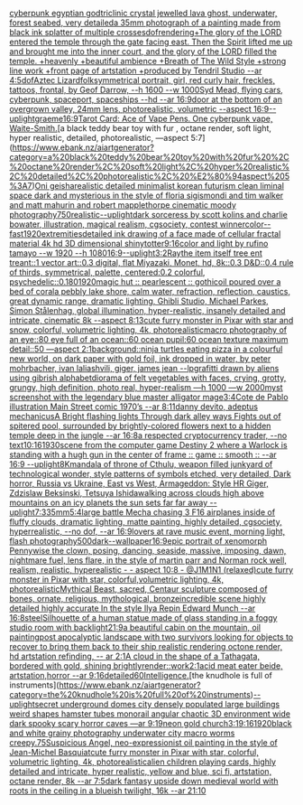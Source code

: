 [cyberpunk egyptian god](https://www.ebank.nz/aiartgenerator?category=cyberpunk%20egyptian%20god)[triclinic crystal jewelled lava ghost, underwater, forest seabed, very detailed](https://www.ebank.nz/aiartgenerator?category=triclinic%20crystal%20jewelled%20lava%20ghost%2C%20underwater%2C%20forest%20seabed%2C%20very%20detailed)[a 35mm photograph of a painting made from black ink splatter of multiple crosses](https://www.ebank.nz/aiartgenerator?category=a%2035mm%20photograph%20of%20a%20painting%20made%20from%20black%20ink%20splatter%20of%20multiple%20crosses)[dof](https://www.ebank.nz/aiartgenerator?category=dof)[rendering](https://www.ebank.nz/aiartgenerator?category=rendering)[+The glory of the LORD entered the temple through the gate facing east. Then the Spirit lifted me up and brought me into the inner court, and the glory of the LORD filled the temple. +heavenly +beautiful ambience +Breath of The Wild Style +strong line work +front page of artstation +produced by Tendril Studio --ar 4:5](https://www.ebank.nz/aiartgenerator?category=%2BThe%20glory%20of%20the%20LORD%20entered%20the%20temple%20through%20the%20gate%20facing%20east.%20Then%20the%20Spirit%20lifted%20me%20up%20and%20brought%20me%20into%20the%20inner%20court%2C%20and%20the%20glory%20of%20the%20LORD%20filled%20the%20temple.%20%2Bheavenly%20%2Bbeautiful%20ambience%20%2BBreath%20of%20The%20Wild%20Style%20%2Bstrong%20line%20work%20%2Bfront%20page%20of%20artstation%20%2Bproduced%20by%20Tendril%20Studio%20--ar%204%3A5)[dof](https://www.ebank.nz/aiartgenerator?category=dof)[Aztec Lizardfolk](https://www.ebank.nz/aiartgenerator?category=Aztec%20Lizardfolk)[symmetrical portrait, girl, red curly hair, freckles, tattoos, frontal, by Geof Darrow, --h 1600 --w 1000](https://www.ebank.nz/aiartgenerator?category=symmetrical%20portrait%2C%20girl%2C%20red%20curly%20hair%2C%20freckles%2C%20tattoos%2C%20frontal%2C%20by%20Geof%20Darrow%2C%20--h%201600%20--w%201000)[Syd Mead, flying cars, cyberpunk, spaceport, spaceships --hd --ar 16:9](https://www.ebank.nz/aiartgenerator?category=Syd%20Mead%2C%20flying%20cars%2C%20cyberpunk%2C%20spaceport%2C%20spaceships%20--hd%20--ar%2016%3A9)[door at the bottom of an overgrown valley, 24mm lens, photorealistic, volumetric --aspect 16:9](https://www.ebank.nz/aiartgenerator?category=door%20at%20the%20bottom%20of%20an%20overgrown%20valley%2C%2024mm%20lens%2C%20photorealistic%2C%20volumetric%20--aspect%2016%3A9)[--uplight](https://www.ebank.nz/aiartgenerator?category=--uplight)[graeme](https://www.ebank.nz/aiartgenerator?category=graeme)[16:9](https://www.ebank.nz/aiartgenerator?category=16%3A9)[Tarot Card: Ace of Vape Pens. One cyberpunk vape, Waite-Smith.](https://www.ebank.nz/aiartgenerator?category=Tarot%20Card%3A%20Ace%20of%20Vape%20Pens.%20One%20cyberpunk%20vape%2C%20Waite-Smith.)[a black teddy bear toy with fur , octane render, soft light, hyper realistic, detailed, photorealistic, —aspect 5:7](https://www.ebank.nz/aiartgenerator?category=a%20black%20teddy%20bear%20toy%20with%20fur%20%2C%20octane%20render%2C%20soft%20light%2C%20hyper%20realistic%2C%20detailed%2C%20photorealistic%2C%20%E2%80%94aspect%205%3A7)[Oni geisha](https://www.ebank.nz/aiartgenerator?category=Oni%20geisha)[realistic detailed minimalist korean futurism clean liminal space dark and mysterious in the style of floria sigismondi and tim walker and matt mahurin and robert mapplethorpe cinematic moody photography](https://www.ebank.nz/aiartgenerator?category=realistic%20detailed%20minimalist%20korean%20futurism%20clean%20liminal%20space%20dark%20and%20mysterious%20in%20the%20style%20of%20floria%20sigismondi%20and%20tim%20walker%20and%20matt%20mahurin%20and%20robert%20mapplethorpe%20cinematic%20moody%20photography)[750](https://www.ebank.nz/aiartgenerator?category=750)[realistic](https://www.ebank.nz/aiartgenerator?category=realistic)[--uplight](https://www.ebank.nz/aiartgenerator?category=--uplight)[dark sorceress by scott kolins and charlie bowater, illustration, magical realism, cgsociety, contest winner](https://www.ebank.nz/aiartgenerator?category=dark%20sorceress%20by%20scott%20kolins%20and%20charlie%20bowater%2C%20illustration%2C%20magical%20realism%2C%20cgsociety%2C%20contest%20winner)[color](https://www.ebank.nz/aiartgenerator?category=color)[](https://www.ebank.nz/aiartgenerator?category=)[--fast](https://www.ebank.nz/aiartgenerator?category=--fast)[1920](https://www.ebank.nz/aiartgenerator?category=1920)[extremities](https://www.ebank.nz/aiartgenerator?category=extremities)[detailed ink drawing of a face made of cellular fractal material 4k hd 3D dimensional shiny](https://www.ebank.nz/aiartgenerator?category=detailed%20ink%20drawing%20of%20a%20face%20made%20of%20cellular%20fractal%20material%204k%20hd%203D%20dimensional%20shiny)[totter](https://www.ebank.nz/aiartgenerator?category=totter)[9:16](https://www.ebank.nz/aiartgenerator?category=9%3A16)[color and light by rufino tamayo --w 1920 --h 1080](https://www.ebank.nz/aiartgenerator?category=color%20and%20light%20by%20rufino%20tamayo%20--w%201920%20--h%201080)[16:9](https://www.ebank.nz/aiartgenerator?category=16%3A9)[--uplight](https://www.ebank.nz/aiartgenerator?category=--uplight)[3:2](https://www.ebank.nz/aiartgenerator?category=3%3A2)[Ray](https://www.ebank.nz/aiartgenerator?category=Ray)[the item itself tree ent treant::1 vector art::0.3 digital, flat Miyazaki, Monet, hd, 8k::0.3 D&D::0.4 rule of thirds, symmetrical, palette, centered:0.2 colorful, psychedelic::0.1](https://www.ebank.nz/aiartgenerator?category=the%20item%20itself%20tree%20ent%20treant%3A%3A1%20vector%20art%3A%3A0.3%20digital%2C%20flat%20Miyazaki%2C%20Monet%2C%20hd%2C%208k%3A%3A0.3%20D%26D%3A%3A0.4%20rule%20of%20thirds%2C%20symmetrical%2C%20palette%2C%20centered%3A0.2%20colorful%2C%20psychedelic%3A%3A0.1)[80](https://www.ebank.nz/aiartgenerator?category=80)[1920](https://www.ebank.nz/aiartgenerator?category=1920)[magic hut :: pearlescent :: gothic](https://www.ebank.nz/aiartgenerator?category=magic%20hut%20%3A%3A%20pearlescent%20%3A%3A%20gothic)[oil poured over a bed of coral](https://www.ebank.nz/aiartgenerator?category=oil%20poured%20over%20a%20bed%20of%20coral)[a pebbly lake shore, calm water, refraction, reflection, caustics, great dynamic range, dramatic lighting, Ghibli Studio, Michael Parkes, Simon Stålenhag, global illumination, hyper-realistic, insanely detailed and intricate, cinematic 8k --aspect 8:13](https://www.ebank.nz/aiartgenerator?category=a%20pebbly%20lake%20shore%2C%20calm%20water%2C%20refraction%2C%20reflection%2C%20caustics%2C%20great%20dynamic%20range%2C%20dramatic%20lighting%2C%20Ghibli%20Studio%2C%20Michael%20Parkes%2C%20Simon%20St%C3%A5lenhag%2C%20global%20illumination%2C%20hyper-realistic%2C%20insanely%20detailed%20and%20intricate%2C%20cinematic%208k%20--aspect%208%3A13)[cute furry monster in Pixar with star and snow, colorful, volumetric lighting, 4k, photorealistic](https://www.ebank.nz/aiartgenerator?category=cute%20furry%20monster%20in%20Pixar%20with%20star%20and%20snow%2C%20colorful%2C%20volumetric%20lighting%2C%204k%2C%20photorealistic)[macro photography of an eye::80 eye full of an ocean::60 ocean pupil:60 ocean texture maximum detail::50 —aspect 2:1](https://www.ebank.nz/aiartgenerator?category=macro%20photography%20of%20an%20eye%3A%3A80%20eye%20full%20of%20an%20ocean%3A%3A60%20ocean%20pupil%3A60%20ocean%20texture%20maximum%20detail%3A%3A50%20%E2%80%94aspect%202%3A1)[background::](https://www.ebank.nz/aiartgenerator?category=background%3A%3A)[](https://www.ebank.nz/aiartgenerator?category=)[ninja turtles eating pizza in a colourful new world, on dark paper with gold foil, ink dropped in water, by peter mohrbacher, ivan laliashvili, giger, james jean --lp](https://www.ebank.nz/aiartgenerator?category=ninja%20turtles%20eating%20pizza%20in%20a%20colourful%20new%20world%2C%20on%20dark%20paper%20with%20gold%20foil%2C%20ink%20dropped%20in%20water%2C%20by%20peter%20mohrbacher%2C%20ivan%20laliashvili%2C%20giger%2C%20james%20jean%20--lp)[](https://www.ebank.nz/aiartgenerator?category=)[grafitti drawn by aliens using gibrish alphabet](https://www.ebank.nz/aiartgenerator?category=grafitti%20drawn%20by%20aliens%20using%20gibrish%20alphabet)[diorama of felt vegetables with faces, crying, grotty, grungy, high definition, photo real, hyper-realism —h 1000 —w 2000](https://www.ebank.nz/aiartgenerator?category=diorama%20of%20felt%20vegetables%20with%20faces%2C%20crying%2C%20grotty%2C%20grungy%2C%20high%20definition%2C%20photo%20real%2C%20hyper-realism%20%E2%80%94h%201000%20%E2%80%94w%202000)[myst screenshot with the legendary blue master alligator mage](https://www.ebank.nz/aiartgenerator?category=myst%20screenshot%20with%20the%20legendary%20blue%20master%20alligator%20mage)[3:4](https://www.ebank.nz/aiartgenerator?category=3%3A4)[Cote de Pablo illustration Main Street comic 1970’s --ar 8:11](https://www.ebank.nz/aiartgenerator?category=Cote%20de%20Pablo%20illustration%20Main%20Street%20comic%201970%E2%80%99s%20--ar%208%3A11)[danny devito, adeptus mechanicus](https://www.ebank.nz/aiartgenerator?category=danny%20devito%2C%20adeptus%20mechanicus)[A Bright flashing lights Through dark alley ways Fights out of spitered pool, surrounded by brightly-colored flowers next to a hidden temple deep in the jungle --ar 16:8](https://www.ebank.nz/aiartgenerator?category=A%20Bright%20flashing%20lights%20Through%20dark%20alley%20ways%20Fights%20out%20of%20spitered%20pool%2C%20surrounded%20by%20brightly-colored%20flowers%20next%20to%20a%20hidden%20temple%20deep%20in%20the%20jungle%20--ar%2016%3A8)[a respected cryptocurrency trader, --no text](https://www.ebank.nz/aiartgenerator?category=a%20respected%20cryptocurrency%20trader%2C%20--no%20text)[10:16](https://www.ebank.nz/aiartgenerator?category=10%3A16)[1930](https://www.ebank.nz/aiartgenerator?category=1930)[scene from the computer game Destiny 2 where a Warlock is standing with a hugh gun in the center of frame :: game :: smooth :: --ar 16:9 --uplight](https://www.ebank.nz/aiartgenerator?category=scene%20from%20the%20computer%20game%20Destiny%202%20where%20a%20Warlock%20is%20standing%20with%20a%20hugh%20gun%20in%20the%20center%20of%20frame%20%3A%3A%20game%20%3A%3A%20smooth%20%3A%3A%20--ar%2016%3A9%20--uplight)[8K](https://www.ebank.nz/aiartgenerator?category=8K)[mandala of throne of Cthulu, weapon filled junkyard of technological wonder, style patterns of symbols etched, very detailed, Dark horror, Russia vs Ukraine, East vs West, Armageddon: Style HR Giger, Zdzislaw Beksinski, Tetsuya Ishida](https://www.ebank.nz/aiartgenerator?category=mandala%20of%20throne%20of%20Cthulu%2C%20weapon%20filled%20junkyard%20of%20technological%20wonder%2C%20style%20patterns%20of%20symbols%20etched%2C%20very%20detailed%2C%20Dark%20horror%2C%20Russia%20vs%20Ukraine%2C%20East%20vs%20West%2C%20Armageddon%3A%20Style%20HR%20Giger%2C%20Zdzislaw%20Beksinski%2C%20Tetsuya%20Ishida)[walking across clouds high above mountains on an icy planets the sun sets far far away --uplight](https://www.ebank.nz/aiartgenerator?category=walking%20across%20clouds%20high%20above%20mountains%20on%20an%20icy%20planets%20the%20sun%20sets%20far%20far%20away%20--uplight)[7:3](https://www.ebank.nz/aiartgenerator?category=7%3A3)[35mm](https://www.ebank.nz/aiartgenerator?category=35mm)[5:4](https://www.ebank.nz/aiartgenerator?category=5%3A4)[large battle Mecha chasing 3 F16 airplanes inside of fluffy clouds, dramatic lighting, matte painting, highly detailed, cgsociety, hyperrealistic, --no dof, --ar 16:9](https://www.ebank.nz/aiartgenerator?category=large%20battle%20Mecha%20chasing%203%20F16%20airplanes%20inside%20of%20fluffy%20clouds%2C%20dramatic%20lighting%2C%20matte%20painting%2C%20highly%20detailed%2C%20cgsociety%2C%20hyperrealistic%2C%20--no%20dof%2C%20--ar%2016%3A9)[lovers at rave music event, morning light, flash photography](https://www.ebank.nz/aiartgenerator?category=lovers%20at%20rave%20music%20event%2C%20morning%20light%2C%20flash%20photography)[500](https://www.ebank.nz/aiartgenerator?category=500)[dark](https://www.ebank.nz/aiartgenerator?category=dark)[--wallpaper](https://www.ebank.nz/aiartgenerator?category=--wallpaper)[16:9](https://www.ebank.nz/aiartgenerator?category=16%3A9)[epic portrait of xenomorph Pennywise the clown, posing, dancing, seaside, massive, imposing, dawn, nightmare fuel, lens flare, in the style of martin parr and Norman rock well, realism, realistic, hyperealistic - - aspect 10:8 - @J1M1N1 (relaxed)](https://www.ebank.nz/aiartgenerator?category=epic%20portrait%20of%20xenomorph%20Pennywise%20the%20clown%2C%20posing%2C%20dancing%2C%20seaside%2C%20massive%2C%20imposing%2C%20dawn%2C%20nightmare%20fuel%2C%20lens%20flare%2C%20in%20the%20style%20of%20martin%20parr%20and%20Norman%20rock%20well%2C%20realism%2C%20realistic%2C%20hyperealistic%20-%20-%20aspect%2010%3A8%20-%20%40J1M1N1%20%28relaxed%29)[cute furry monster in Pixar with star, colorful,volumetric lighting, 4k, photorealistic](https://www.ebank.nz/aiartgenerator?category=cute%20furry%20monster%20in%20Pixar%20with%20star%2C%20colorful%2Cvolumetric%20lighting%2C%204k%2C%20photorealistic)[Mythical Beast, sacred, Centaur sculpture composed of bones, ornate, religious, mythological, bronze](https://www.ebank.nz/aiartgenerator?category=Mythical%20Beast%2C%20sacred%2C%20Centaur%20sculpture%20composed%20of%20bones%2C%20ornate%2C%20religious%2C%20mythological%2C%20bronze)[incredible scene highly detailed highly accurate In the style Ilya Repin Edward Munch --ar 16:8](https://www.ebank.nz/aiartgenerator?category=incredible%20scene%20highly%20detailed%20highly%20accurate%20In%20the%20style%20Ilya%20Repin%20Edward%20Munch%20--ar%2016%3A8)[steel](https://www.ebank.nz/aiartgenerator?category=steel)[Silhouette of a human statue made of glass standing in a foggy studio room with backlight](https://www.ebank.nz/aiartgenerator?category=Silhouette%20of%20a%20human%20statue%20made%20of%20glass%20standing%20in%20a%20foggy%20studio%20room%20with%20backlight)[21:9](https://www.ebank.nz/aiartgenerator?category=21%3A9)[a beautiful cabin on the mountain, oil painting](https://www.ebank.nz/aiartgenerator?category=a%20beautiful%20cabin%20on%20the%20mountain%2C%20oil%20painting)[post apocalyptic landscape with two survivors looking for objects to recover to bring them back to their ship realistic rendering octone render, hd artstation refinding, -- ar 2:1](https://www.ebank.nz/aiartgenerator?category=post%20apocalyptic%20landscape%20with%20two%20survivors%20looking%20for%20objects%20to%20recover%20to%20bring%20them%20back%20to%20their%20ship%20realistic%20rendering%20octone%20render%2C%20hd%20artstation%20refinding%2C%20--%20ar%202%3A1)[A cloud in the shape of a Tathagata, bordered with gold, shining brightly](https://www.ebank.nz/aiartgenerator?category=A%20cloud%20in%20the%20shape%20of%20a%20Tathagata%2C%20bordered%20with%20gold%2C%20shining%20brightly)[render::](https://www.ebank.nz/aiartgenerator?category=render%3A%3A)[work](https://www.ebank.nz/aiartgenerator?category=work)[2:1](https://www.ebank.nz/aiartgenerator?category=2%3A1)[acid meat eater beide, artstation,horror --ar 9:16](https://www.ebank.nz/aiartgenerator?category=acid%20meat%20eater%20beide%2C%20artstation%2Chorror%20--ar%209%3A16)[detailed](https://www.ebank.nz/aiartgenerator?category=detailed)[60](https://www.ebank.nz/aiartgenerator?category=60)[Intelligence.](https://www.ebank.nz/aiartgenerator?category=Intelligence.)[the knudhole is full of instruments](https://www.ebank.nz/aiartgenerator?category=the%20knudhole%20is%20full%20of%20instruments)[--uplight](https://www.ebank.nz/aiartgenerator?category=--uplight)[secret underground domes city densely populated large buildings weird shapes hamster tubes monorail angular chaotic 3D environment wide dark spooky scary horror caves —ar 9:19](https://www.ebank.nz/aiartgenerator?category=secret%20underground%20domes%20city%20densely%20populated%20large%20buildings%20weird%20shapes%20hamster%20tubes%20monorail%20angular%20chaotic%203D%20environment%20wide%20dark%20spooky%20scary%20horror%20caves%20%E2%80%94ar%209%3A19)[neon gold church](https://www.ebank.nz/aiartgenerator?category=neon%20gold%20church)[3:1](https://www.ebank.nz/aiartgenerator?category=3%3A1)[9:16](https://www.ebank.nz/aiartgenerator?category=9%3A16)[1920](https://www.ebank.nz/aiartgenerator?category=1920)[black and white grainy photography underwater city macro worms creepy](https://www.ebank.nz/aiartgenerator?category=black%20and%20white%20grainy%20photography%20underwater%20city%20macro%20worms%20creepy)[.75](https://www.ebank.nz/aiartgenerator?category=.75)[Suspicious Angel, neo-expressionist oil painting in the style of Jean-Michel Basquiat](https://www.ebank.nz/aiartgenerator?category=Suspicious%20Angel%2C%20neo-expressionist%20oil%20painting%20in%20the%20style%20of%20Jean-Michel%20Basquiat)[cute furry monster in Pixar with star, colorful, volumetric lighting, 4k, photorealistic](https://www.ebank.nz/aiartgenerator?category=cute%20furry%20monster%20in%20Pixar%20with%20star%2C%20colorful%2C%20volumetric%20lighting%2C%204k%2C%20photorealistic)[alien children playing cards, highly detailed and intricate, hyper realistic, yellow and blue, sci fi, artstation, octane render, 8k --ar 7:5](https://www.ebank.nz/aiartgenerator?category=alien%20children%20playing%20cards%2C%20highly%20detailed%20and%20intricate%2C%20hyper%20realistic%2C%20yellow%20and%20blue%2C%20sci%20fi%2C%20artstation%2C%20octane%20render%2C%208k%20--ar%207%3A5)[dark fantasy upside down medieval world with roots in the ceiling in a blueish twilight, 16k --ar 21:10](https://www.ebank.nz/aiartgenerator?category=dark%20fantasy%20upside%20down%20medieval%20world%20with%20roots%20in%20the%20ceiling%20in%20a%20blueish%20twilight%2C%2016k%20--ar%2021%3A10)